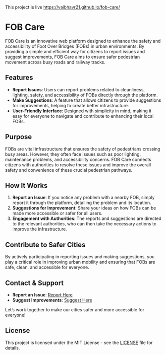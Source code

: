 This project is live  https://vaibhavr21.github.io/fob-care/

# FOB Care

FOB Care is an innovative web platform designed to enhance the safety and accessibility of Foot Over Bridges (FOBs) in urban environments. By providing a simple and efficient way for citizens to report issues and suggest improvements, FOB Care aims to ensure safer pedestrian movement across busy roads and railway tracks.

## Features
- **Report Issues**: Users can report problems related to cleanliness, lighting, safety, and accessibility of FOBs directly through the platform.
- **Make Suggestions**: A feature that allows citizens to provide suggestions for improvements, helping to create better infrastructure.
- **User-Friendly Interface**: Designed with simplicity in mind, making it easy for everyone to navigate and contribute to enhancing their local FOBs.

## Purpose
FOBs are vital infrastructure that ensures the safety of pedestrians crossing busy areas. However, they often face issues such as poor lighting, maintenance problems, and accessibility concerns. FOB Care connects citizens with authorities to resolve these issues and improve the overall safety and convenience of these crucial pedestrian pathways.

## How It Works
1. **Report an Issue**: If you notice any problem with a nearby FOB, simply report it through the platform, detailing the problem and its location.
2. **Suggestions for Improvement**: Share your ideas on how FOBs can be made more accessible or safer for all users.
3. **Engagement with Authorities**: The reports and suggestions are directed to the relevant authorities, who can then take the necessary actions to improve the infrastructure.

## Contribute to Safer Cities
By actively participating in reporting issues and making suggestions, you play a critical role in improving urban mobility and ensuring that FOBs are safe, clean, and accessible for everyone.

## Contact & Support
- **Report an Issue**: [Report Here](#)
- **Suggest Improvements**: [Suggest Here](#)

Let’s work together to make our cities safer and more accessible for everyone!

## License
This project is licensed under the MIT License - see the [LICENSE](LICENSE) file for details.

